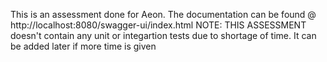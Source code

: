 This is an assessment done for Aeon. The documentation can be found @ http://localhost:8080/swagger-ui/index.html
NOTE: THIS ASSESSMENT doesn't contain any unit or integartion tests due to shortage of time. It can be added later if more time is given
